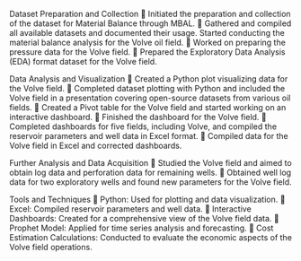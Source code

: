 Dataset Preparation and Collection
	Initiated the preparation and collection of the dataset for Material Balance through MBAL.
	Gathered and compiled all available datasets and documented their usage. Started conducting the material balance analysis for the Volve oil field.
	Worked on preparing the pressure data for the Volve field.
	Prepared the Exploratory Data Analysis (EDA) format dataset for the Volve field.

Data Analysis and Visualization
	Created a Python plot visualizing data for the Volve field.
	Completed dataset plotting with Python and included the Volve field in a presentation covering open-source datasets from various oil fields.
	Created a Pivot table for the Volve field and started working on an interactive dashboard.
	Finished the dashboard for the Volve field.
	Completed dashboards for five fields, including Volve, and compiled the reservoir parameters and well data in Excel format.
	Compiled data for the Volve field in Excel and corrected dashboards.

Further Analysis and Data Acquisition
	Studied the Volve field and aimed to obtain log data and perforation data for remaining wells.
	Obtained well log data for two exploratory wells and found new parameters for the Volve field.

Tools and Techniques
	Python: Used for plotting and data visualization.
	Excel: Compiled reservoir parameters and well data.
	Interactive Dashboards: Created for a comprehensive view of the Volve field data.
	Prophet Model: Applied for time series analysis and forecasting.
	Cost Estimation Calculations: Conducted to evaluate the economic aspects of the Volve field operations.
